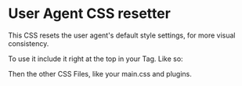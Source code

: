 # User Agent CSS resetter
This CSS resets the user agent's default style settings, for more visual consistency.

To use it include it right at the top in your <head> Tag. Like so:

<head>
  <link rel="stylesheet" href="css/userAgentCSSresetter.min.css" />
  
  Then the other CSS Files, like your main.css and plugins.
